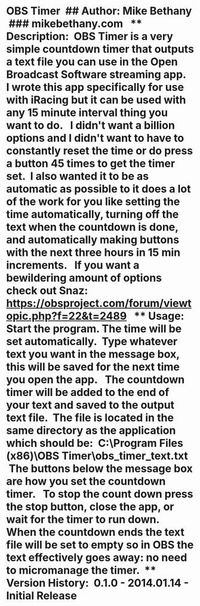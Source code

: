 ﻿# OBS Timer   ## Author: Mike Bethany   ### mikebethany.com    ** Description:   OBS Timer is a very simple countdown timer that outputs a text file you can use in the Open Broadcast Software streaming app.    I wrote this app specifically for use with iRacing but it can be used with any 15 minute interval thing you want to do.    I didn't want a billion options and I didn't want to have to constantly reset the time or do press a button 45 times to get the timer set.   I also wanted it to be as automatic as possible to it does a lot of the work for you like setting the time automatically, turning off the text when the countdown is done, and automatically making buttons with the next three hours in 15 min increments.    If you want a bewildering amount of options check out Snaz:   https://obsproject.com/forum/viewtopic.php?f=22&t=2489    ** Usage:   Start the program. The time will be set automatically.   Type whatever text you want in the message box, this will be saved for the next time you open the app.    The countdown timer will be added to the end of your text and saved to the output text file.   The file is located in the same directory as the application which should be:   C:\Program Files (x86)\OBS Timer\obs_timer_text.txt    The buttons below the message box are how you set the countdown timer.    To stop the count down press the stop button, close the app, or wait for the timer to run down.    When the countdown ends the text file will be set to empty so in OBS the text effectively goes away: no need to micromanage the timer.  ** Version History:   0.1.0 - 2014.01.14 - Initial Release  